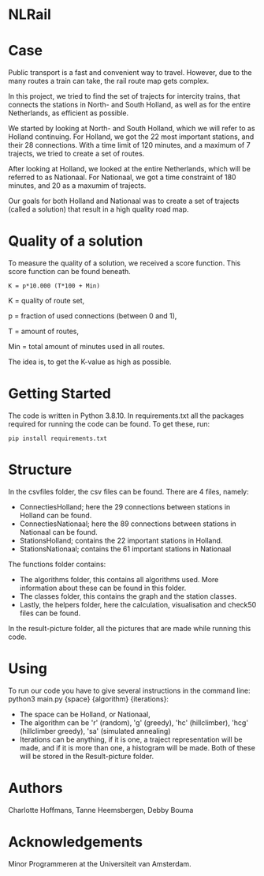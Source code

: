 # NLRail

# Case
Public transport is a fast and convenient way to travel. However, due to the many routes a train can take, the rail route map gets complex. 

In this project, we tried to find the set of trajects for intercity trains, that connects the stations in North- and South Holland, as well as for the entire Netherlands, as efficient as possible.

We started by looking at North- and South Holland, which we will refer to as Holland continuing. For Holland, we got the 22 most important stations, and their 28 connections. With a time limit of 120 minutes, and a maximum of 7 trajects, we tried to create a set of routes.

After looking at Holland, we looked at the entire Netherlands, which will be referred to as Nationaal. For Nationaal, we got a time constraint of 180 minutes, and 20 as a maxumim of trajects.

Our goals for both Holland and Nationaal was to create a set of trajects (called a solution) that result in a high quality road map.


# Quality of a solution
To measure the quality of a solution, we received a score function. This score function can be found beneath. 
```shell
K = p*10.000 (T*100 + Min)
```
K = quality of route set,

p = fraction of used connections (between 0 and 1),

T = amount of routes,

Min = total amount of minutes used in all routes.

The idea is, to get the K-value as high as possible.


# Getting Started
The code is written in Python 3.8.10. In requirements.txt all the packages required for running the code can be found. To get these, run:
```shell
pip install requirements.txt
```

# Structure
In the csvfiles folder, the csv files can be found. There are 4 files, namely:
- ConnectiesHolland; here the 29 connections between stations in Holland can be found.
- ConnectiesNationaal; here the 89 connections between stations in Nationaal can be found.
- StationsHolland; contains the 22 important stations in Holland.
- StationsNationaal; contains the 61 important stations in Nationaal

The functions folder contains: 
- The algorithms folder, this contains all algorithms used. More information about these can be found in this folder.
- The classes folder, this contains the graph and the station classes.
- Lastly, the helpers folder, here the calculation, visualisation and check50 files can be found.

In the result-picture folder, all the pictures that are made while running this code. 


# Using
To run our code you have to give several instructions in the command line:
python3 main.py {space} {algorithm} {iterations}:
- The space can be Holland, or Nationaal,
- The algorithm can be 'r' (random), 'g' (greedy), 'hc' (hillclimber), 'hcg' (hillclimber greedy), 'sa' (simulated annealing)
- Iterations can be anything, if it is one, a traject representation will be made, and if it is more than one, a histogram will be made. Both of these will be stored in the Result-picture folder.


# Authors
Charlotte Hoffmans, Tanne Heemsbergen, Debby Bouma


# Acknowledgements
Minor Programmeren at the Universiteit van Amsterdam.

